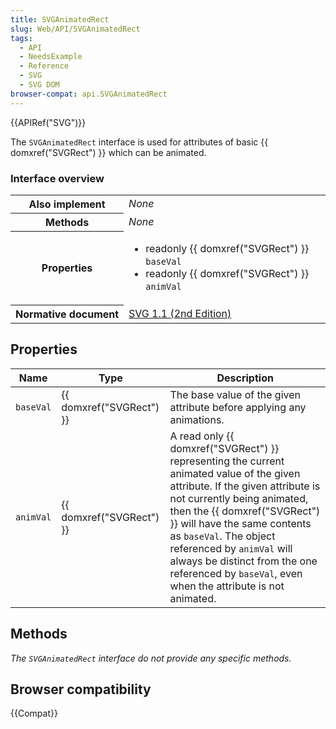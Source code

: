 ```yaml
---
title: SVGAnimatedRect
slug: Web/API/SVGAnimatedRect
tags:
  - API
  - NeedsExample
  - Reference
  - SVG
  - SVG DOM
browser-compat: api.SVGAnimatedRect
---
```

{{APIRef("SVG")}}

The `SVGAnimatedRect` interface is used for attributes of basic {{ domxref("SVGRect") }} which can be animated.

### Interface overview

<table class="standard-table">
  <tbody>
    <tr>
      <th scope="row">Also implement</th>
      <td><em>None</em></td>
    </tr>
    <tr>
      <th scope="row">Methods</th>
      <td><em>None</em></td>
    </tr>
    <tr>
      <th scope="row">Properties</th>
      <td>
        <ul>
          <li>
            readonly {{ domxref("SVGRect") }} <code>baseVal</code>
          </li>
          <li>
            readonly {{ domxref("SVGRect") }} <code>animVal</code>
          </li>
        </ul>
      </td>
    </tr>
    <tr>
      <th scope="row">Normative document</th>
      <td>
        <a
          href="https://www.w3.org/TR/SVG11/types.html#InterfaceSVGAnimatedRect"
          >SVG 1.1 (2nd Edition)</a
        >
      </td>
    </tr>
  </tbody>
</table>

## Properties

| Name      | Type                             | Description                                                                                                                                                                                                                                                                                                                                                                                        |
| --------- | -------------------------------- | -------------------------------------------------------------------------------------------------------------------------------------------------------------------------------------------------------------------------------------------------------------------------------------------------------------------------------------------------------------------------------------------------- |
| `baseVal` | {{ domxref("SVGRect") }} | The base value of the given attribute before applying any animations.                                                                                                                                                                                                                                                                                                                              |
| `animVal` | {{ domxref("SVGRect") }} | A read only {{ domxref("SVGRect") }} representing the current animated value of the given attribute. If the given attribute is not currently being animated, then the {{ domxref("SVGRect") }} will have the same contents as `baseVal`. The object referenced by `animVal` will always be distinct from the one referenced by `baseVal`, even when the attribute is not animated. |

## Methods

_The `SVGAnimatedRect` interface do not provide any specific methods._

## Browser compatibility

{{Compat}}
